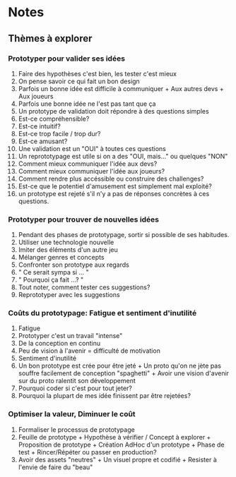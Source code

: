 # Notes

## Thèmes à explorer

### Prototyper pour valider ses idées

1. Faire des hypothèses c'est bien, les tester c'est mieux
  1. On pense savoir ce qui fait un bon design
  2. Parfois un bonne idée est difficile à communiquer
    + Aux autres devs
    + Aux joueurs
  3. Parfois une bonne idée ne l'est pas tant que ça
2. Un prototype de validation doit répondre à des questions simples
  1. Est-ce compréhensible?
  2. Est-ce intuitif?
  3. Est-ce trop facile / trop dur?
  4. Est-ce amusant?
3. Une validation est un "OUI" à toutes ces questions
4. Un reprototypage est utile si on a des "OUI, mais..." ou quelques "NON"
  1. Comment mieux communiquer l'idée aux devs?
  2. Comment mieux communiquer l'idée aux joueurs?
  3. Comment rendre plus accéssible ou construire des challenges?
  4. Est-ce que le potentiel d'amusement est simplement mal exploité?
5. un prototype est rejeté s'il n'y a pas de réponses concrètes à ces questions.

### Prototyper pour trouver de nouvelles idées

1. Pendant des phases de prototypage, sortir si possible de ses habitudes.
  1. Utiliser une technologie nouvelle
  2. Imiter des éléments d'un autre jeu
  3. Mélanger genres et concepts
2. Confronter son prototype aux regards
  1. " Ce serait sympa si ... "
  2. " Pourquoi ça fait ...? "
  3. Tout noter, comment tester ces suggestions?
3. Reprototyper avec les suggestions

### Coûts du prototypage: Fatigue et sentiment d'inutilité

1. Fatigue
  1. Prototyper c'est un travail "intense"
  2. De la conception en continu
  3. Peu de vision à l'avenir = difficulté de motivation
2. Sentiment d'inutilité
  1. Un bon prototype est crée pour être jeté
    + Un proto qu'on ne jète pas souffre facilement de conception "spaghetti"
    + Avoir une vision d'avenir sur du proto ralentit son développement
  2. Pourquoi coder si c'est pour tout jeter?
  3. Pourquoi la plupart de mes idée finissent par être rejetées?

### Optimiser la valeur, Diminuer le coût

1. Formaliser le processus de prototypage
  1. Feuille de prototype
    + Hypothèse à vérifier / Concept à explorer
    + Proposition de prototype
    + Création AdHoc d'un prototype
    + Phase de test
    + Rincer/Répéter ou passer en production?
  2. Avoir des assets "neutres"
    + Un visuel propre et codifié
    + Resister à l'envie de faire du "beau"
